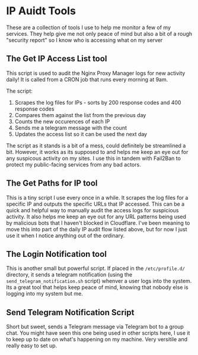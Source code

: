 # IP Auidt Tools

These are a collection of tools I use to help me monitor a few of my services. They help give me not only peace of mind but also a bit of a rough "security report" so I know who is accessing what on my server

## The Get IP Access List tool

This script is used to audit the Nginx Proxy Manager logs for new activity daily!
It is called from a CRON job that runs every morning at 9am.

The script:
  1. Scrapes the log files for IPs - sorts by 200 response codes and 400 response codes
  2. Compares them against the list from the previous day
  3. Counts the new occurences of each IP
  4. Sends me a telegram message with the count
  5. Updates the access list so it can be used the next day

The script as it stands is a bit of a mess, could definitely be streamlined a bit. However, it works as its supposed to and helps me keep an eye out for any suspicous activity on my sites.
I use this in tandem with Fail2Ban to protect my public-facing services from any bad actors.

## The Get Paths for IP tool

This is a tiny script I use every once in a while. It scrapes the log files for a specific IP and outputs the specific URLs that IP accessed.
This can be a quick and helpful way to manually audit the access logs for suspicious activity. It also helps me keep an eye out for any URL patterns being used by malicious bots that I haven't blocked in Cloudflare.
I've been meaning to move this into part of the daily IP audit flow listed above, but for now I just use it when I notice anything out of the ordinary.

## The Login Notification tool

This is another small but powerful script. If placed in the `/etc/profile.d/` directory, it sends a telegram notification (using the `send_telegram_notification.sh` script) whenver a user logs into the system.
Its a great tool that helps keep peace of mind, knowing that nobody else is logging into my system but me.

## Send Telegram Notification Script

Short but sweet, sends a Telegram message via Telegram bot to a group chat. You might have seen this one being used in other scripts here, I use it to keep up to date on what's happening on my machine. Very versitile and really easy to set up.
